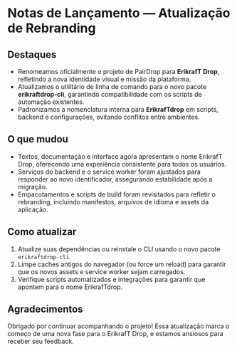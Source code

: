 # Notas de Lançamento — Atualização de Rebranding

## Destaques
- Renomeamos oficialmente o projeto de PairDrop para **ErikrafT Drop**, refletindo a nova identidade visual e missão da plataforma.
- Atualizamos o utilitário de linha de comando para o novo pacote **erikraftdrop-cli**, garantindo compatibilidade com os scripts de automação existentes.
- Padronizamos a nomenclatura interna para **ErikrafTdrop** em scripts, backend e configurações, evitando conflitos entre ambientes.

## O que mudou
- Textos, documentação e interface agora apresentam o nome ErikrafT Drop, oferecendo uma experiência consistente para todos os usuários.
- Serviços do backend e o service worker foram ajustados para responder ao novo identificador, assegurando estabilidade após a migração.
- Empacotamentos e scripts de build foram revisitados para refletir o rebranding, incluindo manifestos, arquivos de idioma e assets da aplicação.

## Como atualizar
1. Atualize suas dependências ou reinstale o CLI usando o novo pacote `erikraftdrop-cli`.
2. Limpe caches antigos do navegador (ou force um reload) para garantir que os novos assets e service worker sejam carregados.
3. Verifique scripts automatizados e integrações para garantir que apontem para o nome ErikrafTdrop.

## Agradecimentos
Obrigado por continuar acompanhando o projeto! Essa atualização marca o começo de uma nova fase para o ErikrafT Drop, e estamos ansiosos para receber seu feedback.
